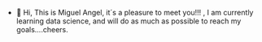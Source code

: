 - 👋 Hi, This is Miguel Angel, it´s a pleasure to meet you!!! , I am currently learning data science, and will do as much as possible to reach my goals....cheers.


<!---
MiguelAngel3378/MiguelAngel3378 is a ✨ special ✨ repository because its `README.md` (this file) appears on your GitHub profile.
You can click the Preview link to take a look at your changes.
--->
